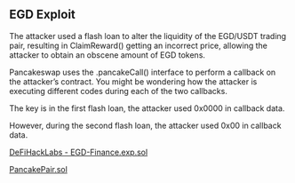 <h2>EGD Exploit</h2>
<div>
<p>
The attacker used a flash loan to alter the liquidity of the EGD/USDT trading pair, resulting in ClaimReward() getting an incorrect price, allowing the attacker to obtain an obscene amount of EGD tokens.
</p>
<p>
Pancakeswap uses the .pancakeCall() interface to perform a callback on the attacker’s contract. You might be wondering how the attacker is executing different codes during each of the two callbacks.
</p>
<p>
The key is in the first flash loan, the attacker used 0x0000 in callback data.
</p>
<p>
However, during the second flash loan, the attacker used 0x00 in callback data.
</p>
<p>
<a href="https://github.com/finn79426/DeFiHackLabs/blob/main/src/test/EGD-Finance.exp.sol" target="_blank" rel="noopener noreferrer">
DeFiHackLabs - EGD-Finance.exp.sol
</a>
</p>
<p>
<a href="https://github.com/pancakeswap/pancake-swap-core/blob/master/contracts/PancakePair.sol" target="_blank" rel="noopener noreferrer">
PancakePair.sol
</a>
</p>
</div>


